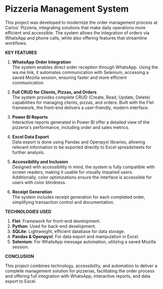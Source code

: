 # Pizzeria Management System

This project was developed to modernize the order management process at Carlos' Pizzeria, integrating solutions that make daily operations more efficient and accessible. The system allows the integration of orders via WhatsApp and phone calls, while also offering features that streamline workflows.

**KEY FEATURES**

1. **WhatsApp Order Integration**  
   The system enables direct order reception through WhatsApp. Using the wa.me link, it automates communication with Selenium, accessing a saved Mozilla session, ensuring faster and more efficient communication.

2. **Full CRUD for Clients, Pizzas, and Orders**  
   The system provides complete CRUD (Create, Read, Update, Delete) capabilities for managing clients, pizzas, and orders. Built with the Flet framework, the front-end delivers a user-friendly, modern interface.

3. **Power BI Reports**  
   Interactive reports generated in Power BI offer a detailed view of the pizzeria's performance, including order and sales metrics.

4. **Excel Data Export**  
   Data export is done using Pandas and Openpyxl libraries, allowing relevant information to be exported directly to Excel spreadsheets for further analysis.

5. **Accessibility and Inclusion**  
   Designed with accessibility in mind, the system is fully compatible with screen readers, making it usable for visually impaired users. Additionally, color optimizations ensure the interface is accessible for users with color blindness.

6. **Receipt Generation**  
   The system includes receipt generation for each completed order, simplifying transaction control and documentation.

**TECHNOLOGIES USED**

1. **Flet**: Framework for front-end development.
2. **Python**: Used for back-end development.
3. **SQLite**: Lightweight, efficient database for data storage.
4. **Pandas & Openpyxl**: For data export and manipulation in Excel.
5. **Selenium**: For WhatsApp message automation, utilizing a saved Mozilla session.

**CONCLUSION**

This project combines technology, accessibility, and automation to deliver a complete management solution for pizzerias, facilitating the order process and offering full integration with WhatsApp, interactive reports, and data export to Excel.
